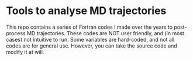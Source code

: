 # Tools to analyse MD trajectories

This repo contains a series of Fortran codes I made over the years to post-process
MD trajectories. These codes are NOT user friendly, and (in most cases) not intuitive
to run. Some variables are hard-coded, and not all codes are for general use. However,
you can take the source code and modify it at will.  
